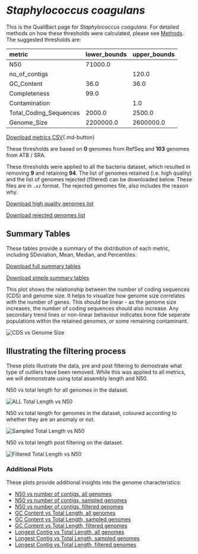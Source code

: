 # *Staphylococcus coagulans*

This is the QualiBact page for *Staphylococcus coagulans*. For detailed methods on how these thresholds were calculated, please see [Methods](../../methods.md).
The suggested thresholds are: 

| metric                 | lower_bounds   | upper_bounds   |
|:-----------------------|:---------------|:---------------|
| N50                    | 71000.0        |                |
| no_of_contigs          |                | 120.0          |
| GC_Content             | 36.0           | 36.0           |
| Completeness           | 99.0           |                |
| Contamination          |                | 1.0            |
| Total_Coding_Sequences | 2000.0         | 2500.0         |
| Genome_Size            | 2200000.0      | 2600000.0      |

[Download metrics CSV](Staphylococcus_coagulans_metrics.csv){.md-button}


These thresholds are based on **0** genomes from RefSeq and **103** genomes from ATB / SRA.

These thresholds were applied to all the bacteria dataset, which resulted in removing **9** and retaining **94**.
The list of genomes retained (i.e. high quality) and the list of genomes rejected (filtered) can be downloaded below. These files are in `.xz` format. The rejected genomes file, also includes the reason why.

[Download high quality genomes list](Staphylococcus_coagulans_high_quality_genomes.csv.xz)


[Download rejected genomes list](Staphylococcus_coagulans_filtered_out_genomes.csv.xz)



## Summary Tables
These tables provide a summary of the distribution of each metric, including SDeviation, Mean, Median, and Percentiles.

[Download full summary tables](summary.csv)

[Download simple summary tables](selected_summary.csv)

This plot shows the relationship between the number of coding sequences (CDS) and genome size. It helps to visualize how genome size correlates with the number of genes. This should be linear - as the genome size increases, the number of coding sequences should also increase. Any secondary trend lines or non-linear behaviour indicates bone fide seperate populations within the retained genomes, or some remaining contaminant. 

![CDS vs Genome Size](Staphylococcus_coagulans_CDS_vs_Genome_Size.png)

## Illustrating the filtering process
These plots illustrate the data, pre and post filtering to demostrate what type of outliers have been removed. While this was applied to all metrics, we will demonstrate using total assembly length and N50.

N50 vs total length for all genomes in the dataset.

![ALL Total Length vs N50](Staphylococcus_coagulans_all_total_length_N50.png)

N50 vs total length for genomes in the dataset, coloured according to whether they are an anomaly or not.

![Sampled Total Length vs N50](Staphylococcus_coagulans_sample_total_length_N50.png)

N50 vs total length post filtering on the dataset.

![Filtered Total Length vs N50](Staphylococcus_coagulans_filt_total_length_N50.png)

### Additional Plots

These plots provide additional insights into the genome characteristics:

- [N50 vs number of contigs, all genomes](Staphylococcus_coagulans_all_N50_number.png)
- [N50 vs number of contigs, sampled genomes](Staphylococcus_coagulans_sample_N50_number.png)
- [N50 vs number of contigs, filtered genomes](Staphylococcus_coagulans_filt_N50_number.png)
- [GC Content vs Total Length, all genomes](Staphylococcus_coagulans_all_total_length_GC_Content.png)
- [GC Content vs Total Length, sampled genomes](Staphylococcus_coagulans_sample_total_length_GC_Content.png)
- [GC Content vs Total Length, filtered genomes](Staphylococcus_coagulans_filt_total_length_GC_Content.png)
- [Longest Contig vs Total Length, all genomes](Staphylococcus_coagulans_all_total_length_longest.png)
- [Longest Contig vs Total Length, sampled genomes](Staphylococcus_coagulans_sample_total_length_longest.png)
- [Longest Contig vs Total Length, filtered genomes](Staphylococcus_coagulans_filt_total_length_longest.png)
